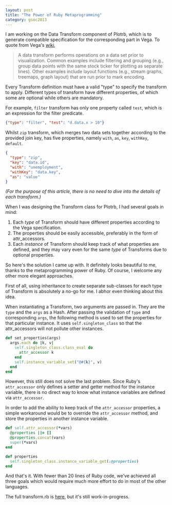 ```yaml
---
layout: post
title: "The Power of Ruby Metaprogramming"
category: gsoc2013
---
```


I am working on the Data Transform component of Plotrb, which is to generate compatible specification for the corresponding part in Vega. To quote from Vega's [wiki](https://github.com/trifacta/vega/wiki/Data-Transforms),

> A data transform performs operations on a data set prior to visualization. Common examples include filtering and grouping (e.g., group data points with the same stock ticker for plotting as separate lines). Other examples include layout functions (e.g., stream graphs, treemaps, graph layout) that are run prior to mark encoding.

Every Transform definition must have a valid "type" to specify the transform to apply. Different types of transform have different properties, of which some are optional while others are mandatory.

For example, `filter` transform has only one property called `test`, which is an expression for the filter predicate.

```json
{"type": "filter", "test": "d.data.x > 10"}
```

Whilst `zip` transform, which merges two data sets together according to the provided join key, has five properties, namely `with`, `as`, `key`, `withKey`, `default`.

```json
{
  "type": "zip",
  "key": "data.id",
  "with": "unemployment",
  "withKey": "data.key",
  "as": "value"
}
```

_(For the purpose of this article, there is no need to dive into the details of each transform.)_

When I was designing the Transform class for Plotrb, I had several goals in mind:

1. Each _type_ of Transform should have different properties according to the Vega specification.
2. The properties should be easily accessible, preferably in the form of attr_accessors.
3. Each _instance_ of Transform should keep track of what properties are defined, and they may vary even for the same _type_ of Transforms due to optional properties.

So here's the solution I came up with. It definitely looks beautiful to me, thanks to the metaprogramming power of Ruby. Of course, I welcome any other more elegant approaches.

First of all, using inheritance to create separate sub-classes for each type of Transform is absolutely a no-go for me. I abhor even thinking about this idea.

When instantiating a Transform, two arguments are passed in. They are the `type` and the `args` as a Hash. After passing the validation of `type` and corresponding `args`, the following method is used to set the properties for that particular instance. It uses `self.singleton_class` so that the attr_accessors will not pollute other instances.

```ruby
def set_properties(args)
  args.each do |k, v|
    self.singleton_class.class_eval do
      attr_accessor k
    end
    self.instance_variable_set("@#{k}", v)
  end
end
```

However, this still does not solve the last problem. Since Ruby's `attr_accessor` only defines a setter and getter method for the instance variable, there is no direct way to know what instance variables are defined via `attr_accessor`.

In order to add the ability to keep track of the `attr_accessor` properties, a simple workaround would be to override the `attr_accessor` method, and store the properties in another instance variable.

```ruby
def self.attr_accessor(*vars)
  @properties ||= []
  @properties.concat(vars)
  super(*vars)
end

def properties
  self.singleton_class.instance_variable_get(:@properties)
end
```

And that's it. With fewer than 20 lines of Ruby code, we've achieved all three goals which would require much more effort to do in most of the other languages.

The full transform.rb is [here](https://github.com/zuhao/plotrb/blob/master/lib/plotrb/transforms.rb), but it's still work-in-progress.